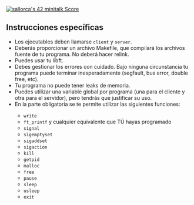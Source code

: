 <a href="https://github.com/JaeSeoKim/badge42"><img src="https://badge42.vercel.app/api/v2/clht9z811005408jkx0gbsl4a/project/3016749" alt="sallorca's 42 minitalk Score" /></a>
<h2>Instrucciones específicas</h2> <ul> <li>Los ejecutables deben llamarse <code>client</code> y <code>server</code>.</li> <li>Deberás proporcionar un archivo Makefile, que compilará los archivos fuente de tu programa. No deberá hacer relink.</li> <li>Puedes usar tu libft.</li> <li>Debes gestionar los errores con cuidado. Bajo ninguna circunstancia tu programa puede terminar inesperadamente (segfault, bus error, double free, etc).</li> <li>Tu programa no puede tener leaks de memoria.</li> <li>Puedes utilizar una variable global por programa (una para el cliente y otra para el servidor), pero tendrás que justificar su uso.</li> <li>En la parte obligatoria se te permite utilizar las siguientes funciones:</li> <ul> <li><code>write</code></li> <li><code>ft_printf</code> y cualquier equivalente que TÚ hayas programado</li> <li><code>signal</code></li> <li><code>sigemptyset</code></li> <li><code>sigaddset</code></li> <li><code>sigaction</code></li> <li><code>kill</code></li> <li><code>getpid</code></li> <li><code>malloc</code></li> <li><code>free</code></li> <li><code>pause</code></li> <li><code>sleep</code></li> <li><code>usleep</code></li> <li><code>exit</code></li> </ul> </ul>
